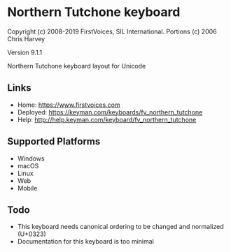Northern Tutchone keyboard
======================

Copyright (c) 2008-2019 FirstVoices, SIL International. Portions (c) 2006 Chris Harvey

Version 9.1.1

Northern Tutchone keyboard layout for Unicode

Links
-----

 * Home:     <https://www.firstvoices.com>
 * Deployed: <https://keyman.com/keyboards/fv_northern_tutchone>
 * Help:     <http://help.keyman.com/keyboard/fv_northern_tutchone>
 
Supported Platforms
-------------------

 * Windows
 * macOS
 * Linux
 * Web
 * Mobile

Todo
----

 * This keyboard needs canonical ordering to be changed and normalized (U+0323)
 * Documentation for this keyboard is too minimal